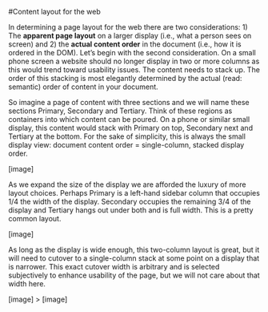 #Content layout for the web 

In determining a page layout for the web there are two considerations:  1) The **apparent page layout** on a larger display (i.e., what a person sees on screen) and 2) the **actual content order** in the document (i.e., how it is ordered in the DOM). Let’s begin with the second consideration. On a small phone screen a website should no longer display in two or more columns as this would trend toward usability issues. The content needs to stack up. The order of this stacking is most elegantly determined by the actual (read: semantic) order of content in your document. 

So imagine a page of content with three sections and we will name these sections Primary, Secondary and Tertiary. Think of these regions as containers into which content can be poured. On a phone or similar small display, this content would stack with Primary on top, Secondary next and Tertiary at the bottom. For the sake of simplicity, this is always the small display view:  document content order = single-column, stacked display order.

[image]

As we expand the size of the display we are afforded the luxury of more layout choices. Perhaps Primary is a left-hand sidebar column that occupies 1/4 the width of the display. Secondary occupies the remaining 3/4 of the display and Tertiary hangs out under both and is full width. This is a pretty common layout.
 
[image]

As long as the display is wide enough, this two-column layout is great, but it will need to cutover to a single-column stack at some point on a display that is narrower. This exact cutover width is arbitrary and is selected subjectively to enhance usability of the page, but we will not care about that width here.

[image] > [image]
